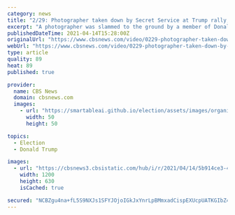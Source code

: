 ```yaml
---
category: news
title: "2/29: Photographer taken down by Secret Service at Trump rally; Navy SEAL presented with Medal of Honor"
excerpt: "A photographer was slammed to the ground by a member of Donald Trump's security detail at a campaign rally on Monday; he was awarded the Medal of Honor at the White House Monday for his courageous actions."
publishedDateTime: 2021-04-14T15:28:00Z
originalUrl: "https://www.cbsnews.com/video/0229-photographer-taken-down-by-secret-service-at-trump-rally-navy-seal-presented-with-medal-of-honor-1/"
webUrl: "https://www.cbsnews.com/video/0229-photographer-taken-down-by-secret-service-at-trump-rally-navy-seal-presented-with-medal-of-honor-1/"
type: article
quality: 89
heat: 89
published: true

provider:
  name: CBS News
  domain: cbsnews.com
  images:
    - url: "https://smartableai.github.io/election/assets/images/organizations/cbsnews.com-50x50.jpg"
      width: 50
      height: 50

topics:
  - Election
  - Donald Trump

images:
  - url: "https://cbsnews3.cbsistatic.com/hub/i/r/2021/04/14/5b914ce3-4376-4ee2-b383-1d6c7aa383f3/thumbnail/1200x630/fd2c09126957a4a2f4ff0741e86446b0/en-0229-fullbroadcast-495598-640x360.jpg"
    width: 1200
    height: 630
    isCached: true

secured: "NCBZgu4na+fL5S9NXJs1SFYJOjoIGkJxYnrLpBMmxadCispEXUcpUATKGIbZ4WHX0MbxCGRqvzsJi4LMJACBq/RqH+Pd/XIE0tWYlBl3wBkrtQ55tYZ6rzPFa8n1T28siXy5pOCip52m2s/YgP5UMVoJLwiENibYGuqnK/5j8yu+aR0jFWuJDBUdbLQaEnbU2a+FvZUOlS0yUzOT7ICnYtaZkiD9TPIe5vMxCchAIKNbGP7q+Rl8NMxVcv+xtHjfv7gdsxndZ6pXreeGJDWLq6CxQwbpWRVDJoBr7YnoRFyBZ131GEB/b+LVCtnvyu9cOjMqbGl8i2M8F/AHHtN0Nwm1QTyp+EHnXLvDnL7GBiU=;4P4D2o53vMkuHTLpKEBWLw=="
---
```


